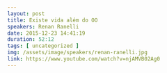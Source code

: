 ```yaml
---
layout: post
title: Existe vida além do OO
speakers: Renan Ranelli
date: 2015-12-23 14:41:19
duration: 52:12
tags: [ uncategorized ]
img: /assets/image/speakers/renan-ranelli.jpg
link: https://www.youtube.com/watch?v=njAMVB02Ag0
---
```

